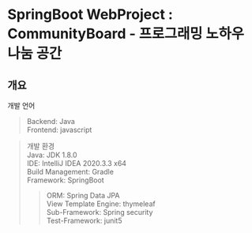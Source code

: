 SpringBoot WebProject : CommunityBoard - 프로그래밍 노하우 나눔 공간
=====================


개요
-----

개발 언어  
> Backend: Java  
> Frontend: javascript  

> 개발 환경  
> Java: JDK 1.8.0  
> IDE: IntelliJ IDEA 2020.3.3 x64  
> Build Management: Gradle  
> Framework: SpringBoot  
> > ORM: Spring Data JPA  
> > View Template Engine: thymeleaf  
> > Sub-Framework: Spring security  
> > Test-Framework: junit5  

